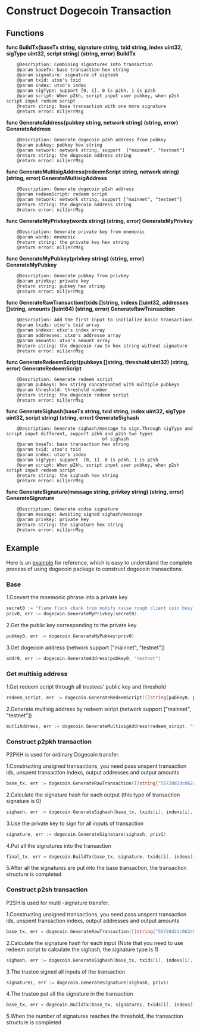 # Construct Dogecoin Transaction

## Functions

**func BuildTx(baseTx string, signature string, txid string, index uint32, sigType uint32, script string) (string, error)**
**BuildTx**

```
    @Description: Combining signatures into transaction
    @param baseTx: base transaction hex string
    @param signature: signature of sighash
    @param txid: utxo's txid
    @param index: utxo's index
    @param sigType: support [0, 1]. 0 is p2kh, 1 is p2sh
    @param script: When p2kh, script input user pubkey, when p2sh script input redeem script
    @return string: base transaction with one more signature
    @return error: nil|errMsg
```

**func GenerateAddress(pubkey string, network string) (string, error)
GenerateAddress**

```
    @Description: Generate dogecoin p2kh address from pubkey
    @param pubkey: pubkey hex string
    @param network: network string, support  ["mainnet", "testnet"]
    @return string: the dogecoin address string
    @return error: nil|errMsg
```

**func GenerateMultisigAddress(redeemScript string, network string) (string, error)
GenerateMultisigAddress**

```
    @Description: Generate dogecoin p2sh address
    @param redeemScript: redeem script
    @param network: network string, support ["mainnet", "testnet"]
    @return string: the dogecoin address string
    @return error: nil|errMsg
```

**func GenerateMyPrivkey(words string) (string, error)
GenerateMyPrivkey**

```
    @Description: Generate private key from mnemonic
    @param words: mnemonic
    @return string: the private key hex string
    @return error: nil|errMsg
```

**func GenerateMyPubkey(privkey string) (string, error)
GenerateMyPubkey**

```
    @Description: Generate pubkey from privkey
    @param privkey: private key
    @return string: pubkey hex string
    @return error: nil|errMsg
```

**func GenerateRawTransaction(txids []string, indexs []uint32, addresses []string, amounts []uint64) (string, error)
GenerateRawTransaction**

```
    @Description: Add the first input to initialize basic transactions
    @param txids: utxo's txid array
    @param indexs: utxo's index array
    @param addresses: utxo's addresse array
    @param amounts: utxo's amount array
    @return string: the dogecoin raw tx hex string without signature
    @return error: nil|errMsg
```

**func GenerateRedeemScript(pubkeys []string, threshold uint32) (string, error)
GenerateRedeemScript**

```
    @Description: Generate redeem script
    @param pubkeys: hex string concatenated with multiple pubkeys
    @param threshold: threshold number
    @return string: the dogecoin redeem script
    @return error: nil|errMsg
```

**func GenerateSighash(baseTx string, txid string, index uint32, sigType uint32, script string) (string, error)
GenerateSighash**

```
    @Description: Generate sighash/message to sign.Through sigType and script input different, support p2kh and p2sh two types
									of sighash
    @param baseTx: base transaction hex string
    @param txid: utxo's txid
    @param index: utxo's index
    @param sigType: support  [0, 1]. 0 is p2kh, 1 is p2sh
    @param script: When p2kh, script input user pubkey, when p2sh script input redeem script
    @return string: the sighash hex string
    @return error: nil|errMsg
```

**func GenerateSignature(message string, privkey string) (string, error)
GenerateSignature**

```
    @Description: Generate ecdsa signature
    @param message: Awaiting signed sighash/message
    @param privkey: private key
    @return string: the signature hex string
    @return error: nil|errMsg
```

## Example

Here is an [example](https://github.com/chainx-org/dogecoin-go-api/blob/main/demo/dogecoinDemo.go) for reference, which is easy to understand the complete process of using dogecoin package to construct dogecoin transactions.

### Base

1.Convert the mnemonic phrase into a private key

```go
secret0 := "flame flock chunk trim modify raise rough client coin busy income smile"
priv0, err := dogecoin.GenerateMyPrivkey(secret0)
```

2.Get the public key corresponding to the private key

```go
pubkey0, err := dogecoin.GenerateMyPubkey(priv0)
```

3.Get dogecoin address (network support ["mainnet", "testnet"])

```go
addr0, err := dogecoin.GenerateAddress(pubkey0, "testnet")
```

### Get multisig address

1.Get redeem script through all trustees’ public key and threshold

```go
redeem_script, err := dogecoin.GenerateRedeemScript([]string{pubkey0, pubkey1, pubkey2}, 2)
```

2.Generate multisig address by redeem script  (network support ["mainnet", "testnet"])

```go
mutliAddress, err := dogecoin.GenerateMultisigAddress(redeem_script, "testnet")
```

### Construct p2pkh transaction

P2PKH is used for ordinary Dogecoin transfer.

1.Constructing unsigned transactions, you need pass unspent transaction ids, unspent transaction indexs, output addresses and output amounts

```go
base_tx, err := dogecoin.GenerateRawTransaction([]string{"55728d2dc062a9dfe21bae44e87665b270382c8357f14b2a1a4b2b9af92a894a"}, []uint32{0}, []string{addr0, op_return, addr1}, []uint64{100000, 0, 800000})
```

2.Calculate the signature hash for each output (this type of transaction signature is 0)

```go
sighash, err := dogecoin.GenerateSighash(base_tx, txids[i], indexs[i], 0, pubkey1)
```

3.Use the private key to sign for all inputs of transaction

```go
signature, err := dogecoin.GenerateSignature(sighash, priv1)
```

4.Put all the signatures into the transaction

```go
final_tx, err = dogecoin.BuildTx(base_tx, signature, txids[i], indexs[i], 0, pubkey1)
```

5.After all the signatures are put into the base transaction, the transaction structure is completed

### Construct p2sh transaction

P2SH is used for multi -signature transfer.

1.Constructing unsigned transactions, you need pass unspent transaction ids, unspent transaction indexs, output addresses and output amounts

```go
base_tx, err = dogecoin.GenerateRawTransaction([]string{"55728d2dc062a9dfe21bae44e87665b270382c8357f14b2a1a4b2b9af92a894a"}, []uint32{1}, []string{addr1, mutliAddress}, []uint64{1000000, 6000000})
```

2.Calculate the signature hash for each input (Note that you need to use redeem script to calculate the sighash, the signature type is 1)

```go
sighash, err := dogecoin.GenerateSighash(base_tx, txids[i], indexs[i], 1, redeem_script)
```

3.The trustee signed all inputs of the transaction

```go
signature1, err := dogecoin.GenerateSignature(sighash, priv1)
```

4.The trustee put all the signature in the transaction

```go
base_tx, err = dogecoin.BuildTx(base_tx, signature1, txids[i], indexs[i], 1, redeem_script)
```

5.When the number of signatures reaches the threshold, the transaction structure is completed